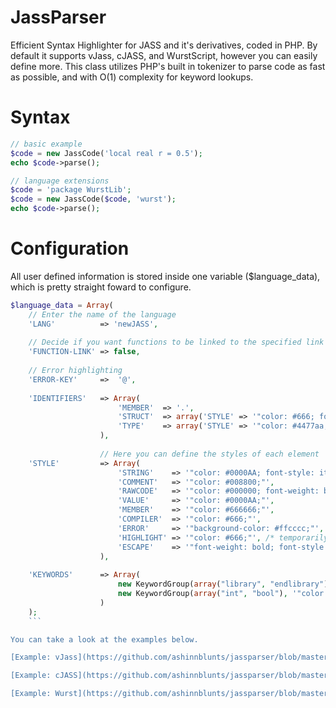 JassParser
==========

Efficient Syntax Highlighter for JASS and it's derivatives, coded in PHP. By default it supports vJass, cJASS, and WurstScript, however you can easily define more. This class utilizes PHP's built in tokenizer to parse code as fast as possible, and with O(1) complexity for keyword lookups.

Syntax
==========

```php
// basic example
$code = new JassCode('local real r = 0.5');
echo $code->parse();

// language extensions
$code = 'package WurstLib';
$code = new JassCode($code, 'wurst');
echo $code->parse();
```

Configuration
==========

All user defined information is stored inside one variable ($language_data), which is pretty straight foward to configure. 

```php
$language_data = Array(
    // Enter the name of the language
    'LANG'          => 'newJASS',
    
    // Decide if you want functions to be linked to the specified link
    'FUNCTION-LINK' => false,
    
    // Error highlighting
    'ERROR-KEY'     =>  '@',
    
    'IDENTIFIERS'   => Array(
                        'MEMBER'  => '.',
                        'STRUCT'  => array('STYLE' => '"color: #666; font-weight: bold;"' , "struct", "module", "keyword"),
                        'TYPE'    => array('STYLE' => '"color: #4477aa; font-weight: bold;"', "type")
                    ),
                                    
                    // Here you can define the styles of each element
    'STYLE'         => Array(
                        'STRING'    => '"color: #0000AA; font-style: italic;"'/*'"color: blue;"';*/,
                        'COMMENT'   => '"color: #008800;"',
                        'RAWCODE'   => '"color: #000000; font-weight: bold; text-decoration:underline;"',
                        'VALUE'     => '"color: #0000AA;"',
                        'MEMBER'    => '"color: #666666;"',
                        'COMPILER'  => '"color: #666;"',
                        'ERROR'     => '"background-color: #ffcccc;"',
                        'HIGHLIGHT' => '"color: #666;"', /* temporarily unused */
                        'ESCAPE'    => '"font-weight: bold; font-style: normal;"'
                    ),
    
    'KEYWORDS'      => Array(
                        new KeywordGroup(array("library", "endlibrary"), '"color: #000000; font-weight: bold;"'),
                        new KeywordGroup(array("int", "bool"), '"color: #4477aa; font-weight: bold;"')
                    )
    );
    ```

You can take a look at the examples below.

[Example: vJass](https://github.com/ashinnblunts/jassparser/blob/master/highlighter/languages/vjass.php)

[Example: cJASS](https://github.com/ashinnblunts/jassparser/blob/master/highlighter/languages/cjass.php)

[Example: Wurst](https://github.com/ashinnblunts/jassparser/blob/master/highlighter/languages/wurst.php)
